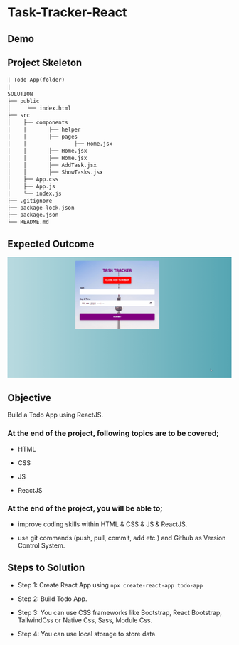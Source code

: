 # Task-Tracker-React


## Demo
<!-- [Todo App Live](https://react-todoapp-uuid.vercel.app/) -->


## Project Skeleton

```
| Todo App(folder)
|
SOLUTION
├── public
│     └── index.html
├── src
│    ├── components
│    │       ├── helper 
│    │       ├── pages 
│    │               ├── Home.jsx 
│    │       ├── Home.jsx
│    │       ├── Home.jsx
│    │       ├── AddTask.jsx
│    │       ├── ShowTasks.jsx         
│    ├── App.css
│    ├── App.js
│    └── index.js
├── .gitignore
├── package-lock.json
├── package.json
└── README.md
```

## Expected Outcome

![Project](./src/components/helper/task-tracker.gif)

## Objective

Build a Todo App using ReactJS.

### At the end of the project, following topics are to be covered;

- HTML

- CSS

- JS

- ReactJS

### At the end of the project, you will be able to;

- improve coding skills within HTML & CSS & JS & ReactJS.

- use git commands (push, pull, commit, add etc.) and Github as Version Control System.

## Steps to Solution

- Step 1: Create React App using `npx create-react-app todo-app`

- Step 2: Build Todo App.

- Step 3: You can use CSS frameworks like Bootstrap, React Bootstrap, TailwindCss or Native Css, Sass, Module Css.

- Step 4: You can use local storage to store data.



